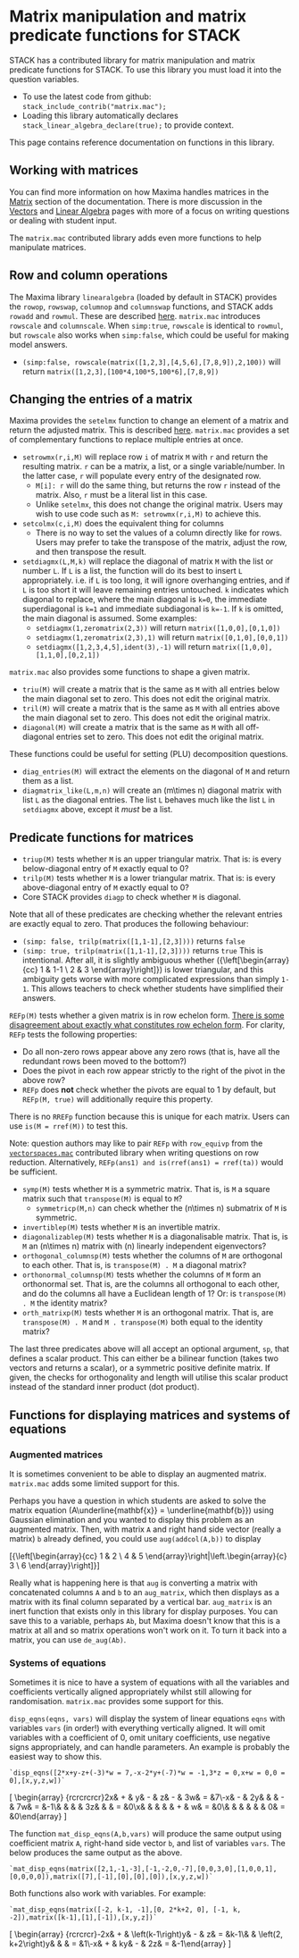 # Matrix manipulation and matrix predicate functions for STACK

STACK has a contributed library for matrix manipulation and matrix predicate functions for STACK.  To use this library you must load it into the question variables.

* To use the latest code from github: `stack_include_contrib("matrix.mac");`
* Loading this library automatically declares `stack_linear_algebra_declare(true);` to provide context.

This page contains reference documentation on functions in this library.

## Working with matrices

You can find more information on how Maxima handles matrices in the [Matrix](../../CAS/Matrix.md) section of the documentation. There is more discussion in the [Vectors](Vectors.md) and [Linear Algebra](Linear_algebra_core.md) pages with more of a focus on writing questions or dealing with student input.

The `matrix.mac` contributed library adds even more functions to help manipulate matrices. 

## Row and column operations

The Maxima library `linearalgebra` (loaded by default in STACK) provides the `rowop`, `rowswap`, `columnop` and `columnswap` functions, and STACK adds `rowadd` and `rowmul`. These are described [here](../../CAS/Matrix.md). `matrix.mac` introduces `rowscale` and `columnscale`. When `simp:true`, `rowscale` is identical to `rowmul`, but `rowscale` also works when `simp:false`, which could be useful for making model answers. 
* `(simp:false, rowscale(matrix([1,2,3],[4,5,6],[7,8,9]),2,100))` will return `matrix([1,2,3],[100*4,100*5,100*6],[7,8,9])`

## Changing the entries of a matrix

Maxima provides the `setelmx` function to change an element of a matrix and return the adjusted matrix. This is described [here](../../CAS/Matrix.md). `matrix.mac` provides a set of complementary functions to replace multiple entries at once.

* `setrowmx(r,i,M)` will replace row `i` of matrix `M` with `r` and return the resulting matrix. `r` can be a matrix, a list, or a single variable/number. In the latter case, `r` will populate every entry of the designated row.
  * `M[i]: r` will do the same thing, but returns the row `r` instead of the matrix. Also, `r` must be a literal list in this case.
  * Unlike `setelmx`, this does not change the original matrix. Users may wish to use code such as `M: setrowmx(r,i,M)` to achieve this. 
* `setcolmx(c,i,M)` does the equivalent thing for columns
  * There is no way to set the values of a column directly like for rows. Users may prefer to take the transpose of the matrix, adjust the row, and then transpose the result.
* `setdiagmx(L,M,k)` will replace the diagonal of matrix `M` with the list or number `L`. If `L` is a list, the function will do its best to insert `L` appropriately. i.e. if `L` is too long, it will ignore overhanging entries, and if `L` is too short it will leave remaining entries untouched. `k` indicates which diagonal to replace, where the main diagonal is `k=0`, the immediate superdiagonal is `k=1` and immediate subdiagonal is `k=-1`. If `k` is omitted, the main diagonal is assumed. Some examples:
  * `setdiagmx(1,zeromatrix(2,3))` will return `matrix([1,0,0],[0,1,0])`
  * `setdiagmx(1,zeromatrix(2,3),1)` will return `matrix([0,1,0],[0,0,1])`
  * `setdiagmx([1,2,3,4,5],ident(3),-1)` will return `matrix([1,0,0],[1,1,0],[0,2,1])`

`matrix.mac` also provides some functions to shape a given matrix.

* `triu(M)` will create a matrix that is the same as `M` with all entries below the main diagonal set to zero. This does not edit the original matrix.
* `tril(M)` will create a matrix that is the same as `M` with all entries above the main diagonal set to zero. This does not edit the original matrix.
* `diagonal(M)` will create a matrix that is the same as `M` with all off-diagonal entries set to zero. This does not edit the original matrix.

These functions could be useful for setting \(PLU\) decomposition questions. 

* `diag_entries(M)` will extract the elements on the diagonal of `M` and return them as a list.
* `diagmatrix_like(L,m,n)` will create an \(m\times n\) diagonal matrix with list `L` as the diagonal entries. The list `L` behaves much like the list `L` in `setdiagmx` above, except it _must_ be a list.

## Predicate functions for matrices

* `triup(M)` tests whether `M` is an upper triangular matrix. That is: is every below-diagonal entry of `M` exactly equal to 0?
* `trilp(M)` tests whether `M` is a lower triangular matrix. That is: is every above-diagonal entry of `M` exactly equal to 0?
* Core STACK provides `diagp` to check whether `M` is diagonal.

Note that all of these predicates are checking whether the relevant entries are exactly equal to zero. That produces the following behaviour:
* `(simp: false, trilp(matrix([1,1-1],[2,3])))` returns `false`
* `(simp: true, trilp(matrix([1,1-1],[2,3])))` returns `true`
This is intentional. After all, it is slightly ambiguous whether \({\left[\begin{array}{cc} 1 & 1-1 \\ 2 & 3 \end{array}\right]}\) is lower triangular, and this ambiguity gets worse with more complicated expressions than simply `1-1`. This allows teachers to check whether students have simplified their answers.

`REFp(M)` tests whether a given matrix is in row echelon form. [There is some disagreement about exactly what constitutes row echelon form](https://en.wikipedia.org/wiki/Row_echelon_form#:~:text=of%20the%20article.-,(General)%20row%20echelon%20form,-%5Bedit%5D). For clarity, `REFp` tests the following properties: 
* Do all non-zero rows appear above any zero rows (that is, have all the redundant rows been moved to the bottom?)
* Does the pivot in each row appear strictly to the right of the pivot in the above row?
* `REFp` does **not** check whether the pivots are equal to 1 by default, but `REFp(M, true)` will additionally require this property.

There is no `RREFp` function because this is unique for each matrix. Users can use `is(M = rref(M))` to test this. 

Note: question authors may like to pair `REFp` with `row_equivp` from the [`vectorspaces.mac`](Vector_space.md) contributed library when writing questions on row reduction. Alternatively, `REFp(ans1) and is(rref(ans1) = rref(ta))` would be sufficient. 

* `symp(M)` tests whether `M` is a symmetric matrix. That is, is `M` a square matrix such that `transpose(M)` is equal to `M`?
  * `symmetricp(M,n)` can check whether the \(n\times n\) submatrix of `M` is symmetric.
* `invertiblep(M)` tests whether `M` is an invertible matrix. 
* `diagonalizablep(M)` tests whether `M` is a diagonalisable matrix. That is, is `M` an \(n\times n\) matrix with \(n\) linearly independent eigenvectors?
* `orthogonal_columnsp(M)` tests whether the columns of `M` are orthogonal to each other. That is, is `transpose(M) . M` a diagonal matrix?
* `orthonormal_columnsp(M)` tests whether the columns of `M` form an orthonormal set. That is, are the columns all orthogonal to each other, and do the columns all have a Euclidean length of 1? Or: is `transpose(M) . M` the identity matrix?
* `orth_matrixp(M)` tests whether `M` is an orthogonal matrix. That is, are `transpose(M) . M` and `M . transpose(M)` both equal to the identity matrix?

The last three predicates above will all accept an optional argument, `sp`, that defines a scalar product. This can either be a bilinear function (takes two vectors and returns a scalar), or a symmetric positive definite matrix. If given, the checks for orthogonality and length will utilise this scalar product instead of the standard inner product (dot product). 

## Functions for displaying matrices and systems of equations

### Augmented matrices 

It is sometimes convenient to be able to display an augmented matrix. `matrix.mac` adds some limited support for this. 

Perhaps you have a question in which students are asked to solve the matrix equation \(A\underline{mathbf{x}} = \underline{mathbf{b}}\) using Gaussian elimination and you wanted to display this problem as an augmented matrix. Then, with matrix `A` and right hand side vector (really a matrix) `b` already defined, you could use `aug(addcol(A,b))` to display

\[{\left[\begin{array}{cc} 1 & 2 \\ 4 & 5 \end{array}\right|\left.\begin{array}{c} 3 \\ 6 \end{array}\right]}\]

Really what is happening here is that `aug` is converting a matrix with concatenated columns `A` and `b` to an `aug_matrix`, which then displays as a matrix with its final column separated by a vertical bar. `aug_matrix` is an inert function that exists only in this library for display purposes. You can save this to a variable, perhaps `Ab`, but Maxima doesn't know that this is a matrix at all and so matrix operations won't work on it. To turn it back into a matrix, you can use `de_aug(Ab)`. 

### Systems of equations

Sometimes it is nice to have a system of equations with all the variables and coefficients vertically aligned appropriately whilst still allowing for randomisation. `matrix.mac` provides some support for this. 

`disp_eqns(eqns, vars)` will display the system of linear equations `eqns` with variables `vars` (in order!) with everything vertically aligned. It will omit variables with a coefficient of 0, omit unitary coefficients, use negative signs appropriately, and can handle parameters. An example is probably the easiest way to show this. 

    `disp_eqns([2*x+y-z+(-3)*w = 7,-x-2*y+(-7)*w = -1,3*z = 0,x+w = 0,0 = 0],[x,y,z,w])`

\[ \begin{array} {rcrcrcrcr}2x& + & y& - & z& - & 3w& = &7\\-x& - & 2y& & & - & 7w& = &-1\\& & &  & 3z& & & = &0\\x& & & & & + & w& = &0\\& & & & & & 0& = &0\end{array} \]

The function `mat_disp_eqns(A,b,vars)` will produce the same output using coefficient matrix `A`, right-hand side vector `b`, and list of variables `vars`. The below produces the same output as the above. 

    `mat_disp_eqns(matrix([2,1,-1,-3],[-1,-2,0,-7],[0,0,3,0],[1,0,0,1],[0,0,0,0]),matrix([7],[-1],[0],[0],[0]),[x,y,z,w])`

Both functions also work with variables. For example:

    `mat_disp_eqns(matrix([-2, k-1, -1],[0, 2*k+2, 0], [-1, k, -2]),matrix([k-1],[1],[-1]),[x,y,z])`

\[ \begin{array} {rcrcrcr}-2x& + & \left(k-1\right)y& - & z& = &k-1\\& & \left(2\, k+2\right)y& & & = &1\\-x& + & ky& - & 2z& = &-1\end{array} \]
